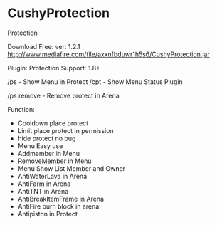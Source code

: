 # CushyProtection
Protection


Download Free:
ver: 1.2.1
http://www.mediafire.com/file/axxnfbduwr1h5s6/CushyProtection.jar


Plugin: Protection
Support: 1.8+

/ps - Show Menu in Protect
/cpt - Show Menu Status Plugin

/ps remove - Remove protect in Arena

Function:
- Cooldown place protect
- Limit place protect in permission
- hide protect no bug
- Menu Easy use
- Addmember in Menu
- RemoveMember in Menu
- Menu Show List Member and Owner
- AntiWaterLava in Arena
- AntiFarm in Arena
- AntiTNT in Arena
- AntiBreakItemFrame in Arena
- AntiFire burn block in arena
- Antipiston in Protect
